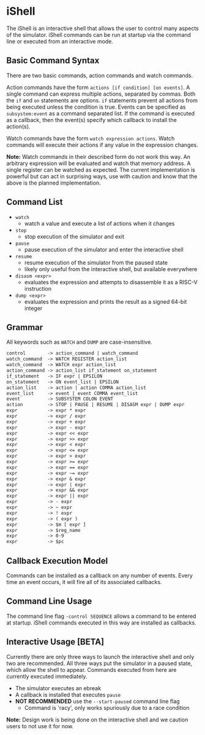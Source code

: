 # iShell

The iShell is an interactive shell that allows the user to control many aspects of the simulator.
iShell commands can be run at startup via the command line or executed from an interactive mode.

## Basic Command Syntax

There are two basic commands, action commands and watch commands.

Action commands have the form `actions [if condition] [on events]`.
A single command can express  multiple actions, separated by commas.
Both the `if`  and `on` statements are options.
`if` statements prevent all actions from being executed unless the condition is true.
Events can be specified as `subsystem:event` as a command separated list.
If the command is executed as a callback, then the event(s) specify which callback to install the action(s).

Watch commands have the form `watch expression actions`.
Watch commands will execute their actions if any value in the expression changes.

**Note:** Watch commands in their described form do not work this way.
An arbitrary expression will be evaluated and watch that memory address.
A single register can be watched as expected.
The current implementation is powerful but can act in surprising ways, use with caution and know that the above is the planned implementation.

## Command List

- `watch`
  - watch a value and execute a list of actions when it changes
- `stop`
  - stop execution of the simulator and exit
- `pause`
  - pause execution of the simulator and enter the interactive shell
- `resume`
  - resume execution of the simulator from the paused state
  - likely only useful from the interactive shell, but available everywhere
- `disasm <expr>`
  - evaluates the expression and attempts to disassemble it as a RISC-V instruction
- `dump <expr>`
  - evaluates the expression and prints the result as a signed 64-bit integer

## Grammar

All keywords such as `WATCH` and `DUMP` are case-insensitive.

```default
control        -> action_command | watch_command
watch_command  -> WATCH REGISTER action_list
watch_command  -> WATCH expr action_list
action_command -> action_list if_statement on_statement
if_statement   -> IF expr | EPSILON
on_statement   -> ON event_list | EPSILON
action_list    -> action | action COMMA action_list
event_list     -> event | event COMMA event_list
event          -> SUBSYSTEM COLON EVENT
action         -> STOP | PAUSE | RESUME | DISASM expr | DUMP expr
expr           -> expr * expr
expr           -> expr / expr
expr           -> expr + expr
expr           -> expr - expr
expr           -> expr << expr
expr           -> expr >> expr
expr           -> expr < expr
expr           -> expr <= expr
expr           -> expr > expr
expr           -> expr >= expr
expr           -> expr == expr
expr           -> expr ~= expr
expr           -> expr & expr
expr           -> expr | expr
expr           -> expr && expr
expr           -> expr || expr
expr           -> - expr
expr           -> ~ expr
expr           -> ! expr
expr           -> ( expr )
expr           -> $m [ expr ]
expr           -> $reg_name
expr           -> 0-9
expr           -> $pc
```

## Callback Execution Model

Commands can be installed as a callback on any number of events.
Every time an event occurs, it will fire all of its associated callbacks.

## Command Line Usage

The command line flag `-control SEQUENCE` allows a command to be entered at startup.
iShell commands executed in this way are installed as callbacks.

## Interactive Usage \[BETA\]

Currently there are only three ways to launch the interactive shell and only two are recommended.
All three ways put the simulator in a paused state, which allow the shell to appear.
Commands executed from here are currently executed immediately.

- The simulator executes an ebreak
- A callback is installed that executes `pause`
- **NOT RECOMMENDED** use the `--start-paused` command line flag
  - Command is 'racy', only works spuriously due to a race condition

**Note:** Design work is being done on the interactive shell and we caution users to not use it for now.

